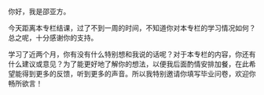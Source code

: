 
你好，我是邵亚方。

今天距离本专栏结课，过了不到一周的时间，不知道你对本专栏的学习情况如何？总之呢，十分感谢你的支持。

学习了近两个月，你有没有什么特别想和我说的话呢？对于本专栏的内容，你还有什么建议或意见？为了能更好地了解你的想法，以便我后面酌情安排加餐，在此希望能得到更多的反馈，听到更多的声音。所以我特别邀请你填写毕业问卷，欢迎你畅所欲言！

[<img src="https://static001.geekbang.org/resource/image/38/52/38d6dbba408db9d4a3fe34857de5d652.jpg" alt="">](https://jinshuju.net/f/mwe1E9)
